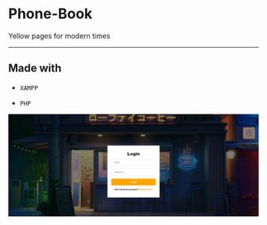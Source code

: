 # Phone-Book
Yellow pages for modern times
 
------------------------------------------------------------------------------------------------------------------------------------------
## Made with

- `XAMPP`

- `PHP`

![](pics/pic2.png)
